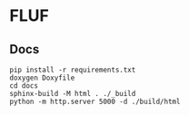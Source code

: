 # FLUF

## Docs

```
pip install -r requirements.txt
doxygen Doxyfile
cd docs
sphinx-build -M html . ./_build
python -m http.server 5000 -d ./build/html
```